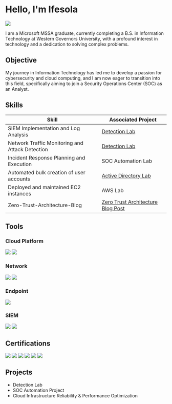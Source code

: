 # Hello, I'm Ifesola
<a href="https://www.linkedin.com/in/ifesola-fadare/"><img src="https://img.shields.io/badge/-LinkedIn-0072b1?&style=for-the-badge&logo=linkedin&logoColor=white" /></a>


I am a Microsoft MSSA graduate, currently completing a B.S. in Information Technology at Western Governors University, with a profound interest in technology and a dedication to solving complex problems.

## Objective

My journey in Information Technology has led me to develop a passion for cybersecurity and cloud computing, and I am now eager to transition into this field, specifically aiming to join a Security Operations Center (SOC) as an Analyst.

## Skills

| Skill                                         | Associated Project         |
|-----------------------------------------------|----------------------------|
| SIEM Implementation and Log Analysis          | <a href="https://github.com/Ifesola/azure-sentinel-honeypot-lab">Detection Lab</a>|
| Network Traffic Monitoring and Attack Detection | <a href="https://google.com">Detection Lab</a>|
| Incident Response Planning and Execution      | SOC Automation Lab|
| Automated bulk creation of user accounts      | <a href="https://github.com/Ifesola/Active-Directory-Lab">Active Directory Lab</a>|
| Deployed and maintained EC2 instances         | AWS Lab|
| Zero-Trust-Architecture-Blog                  | <a href="https://github.com/Ifesola/zero-trust-architecture-blog">Zero Trust Architecture Blog Post</a>| 


## Tools

### Cloud Platform 
<div>
    <img src="https://img.shields.io/badge/-AWS_Cloud-FF9900?style=for-the-badge&logo=amazonaws&logoColor=white" />
    <img src="https://img.shields.io/badge/-Azure_Platform-0078D4?style=for-the-badge&logo=microsoftazure&logoColor=white" />
</div>

### Network
<div>
    <img src="https://img.shields.io/badge/-Wireshark-1679A7?&style=for-the-badge&logo=Wireshark&logoColor=white" />
    <img src="https://img.shields.io/badge/-Suricata-EF3B2D?&style=for-the-badge&logo=Suricata&logoColor=white" />
</div>

### Endpoint
<div>
    <img src="https://img.shields.io/badge/-Microsoft_Defender_for_Endpoint-00A4EF?&style=for-the-badge&logo=Microsoft&logoColor=white" />
   
</div>

### SIEM
<div>
    <img src="https://img.shields.io/badge/-Microsoft_Sentinel-0078D4?&style=for-the-badge&logo=Microsoft&logoColor=white" />
    <img src="https://img.shields.io/badge/-Splunk-000000?&style=for-the-badge&logo=Splunk&logoColor=white" />
</div>

## Certifications
<div>
<img src="https://img.shields.io/badge/-Security%2B-FF0000?&style=for-the-badge&logo=CompTIA&logoColor=white" />
<img src="https://img.shields.io/badge/-A%2B-4D4D4D?&style=for-the-badge&logo=CompTIA&logoColor=white" />
  <img src="https://img.shields.io/badge/AWS-Solution_Architect_Associate-232F3E?style=for-the-badge&logo=amazonaws&logoColor=white" />
<img src="https://img.shields.io/badge/AZ--900-Azure_Fundamentals-0078D4?style=for-the-badge&logo=microsoftazure&logoColor=white" />
<img src="https://img.shields.io/badge/ITIL_4-Foundation-6B1E6D?style=for-the-badge&logoColor=white" />
<img src="https://img.shields.io/badge/Google-Cybersecurity_Professional_Certificate-4285F4?style=for-the-badge&logo=google&logoColor=white" />

</div>

## Projects
- Detection Lab
- SOC Automation Project
- Cloud Infrastructure Reliability & Performance Optimization
